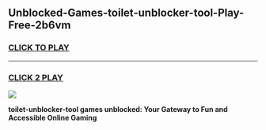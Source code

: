 
## Unblocked-Games-toilet-unblocker-tool-Play-Free-2b6vm
<h3>
<a href="https://premium76.site?title=toilet-unblocker-tool&ref=23A">CLICK TO PLAY</a></h3>
<hr>

<h3>
<a href="https://premium76.site?title=toilet-unblocker-tool&ref=23A">CLICK 2 PLAY</a>
  
</h3>

<a href="https://premium76.site?title=toilet-unblocker-tool&ref=23A"><img src="https://clearcache.store/games.png"></a>


**toilet-unblocker-tool games unblocked: Your Gateway to Fun and Accessible Online Gaming**
